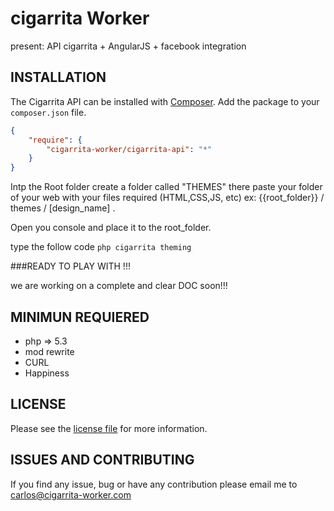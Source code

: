 # cigarrita Worker
present: API cigarrita + AngularJS + facebook integration

## INSTALLATION
The Cigarrita API can be installed with [Composer](https://getcomposer.org/). Add the package to your `composer.json` file.

```json
{
    "require": {
        "cigarrita-worker/cigarrita-api": "*"
    }
}
```

Intp the Root folder create a folder called "THEMES" there paste your folder of your web with your files required (HTML,CSS,JS, etc)
ex: {{root_folder}} / themes / [design_name] .

Open you console and place it to the root_folder.


type the follow code
``` php cigarrita theming ```

###READY TO PLAY WITH !!!

we are working on a complete and clear DOC soon!!!

## MINIMUN REQUIERED
- php => 5.3
- mod rewrite
- CURL
- Happiness

## LICENSE

Please see the [license file](https://cigarrita-worker.com/licence) for more information.

## ISSUES AND CONTRIBUTING
If you find any issue, bug or have any contribution please email me to [carlos@cigarrita-worker.com](mailto:carlos@cigarrita-worker.com)
